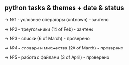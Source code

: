 ## python tasks & themes + date & status

-> №1  -  условные операторы (unknown)  -  зачтено

-> №2  -  треугольники (14 of Feb)  -  зачтено

-> №3  -  списки (6 of March)  -  проверено

-> №4  -   словари и множества (20 of March)  -  проверено

-> №5  -   работа с файлами (3 of April)  -  проверено
